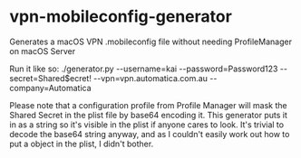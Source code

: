# vpn-mobileconfig-generator
Generates a macOS VPN .mobileconfig file without needing ProfileManager on macOS Server

Run it like so:
./generator.py --username=kai --password=Password123 --secret=Shared$ecret! --vpn=vpn.automatica.com.au --company=Automatica

Please note that a configuration profile from Profile Manager will mask the Shared Secret in the plist file by base64 encoding it. This generator puts it in as a string so it's visible in the plist if anyone cares to look. It's trivial to decode the base64 string anyway, and as I couldn't easily work out how to put a <data> object in the plist, I didn't bother.